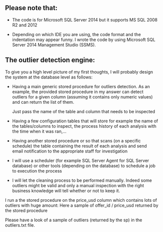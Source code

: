 Please note that:
------------------

- The code is for Microsoft SQL Server 2014 but it supports MS SQL 2008 R2 and 2012

- Depending on which IDE you are using, the code format and the indentation may appear funny. 
  I wrote the code by using Microsoft SQL Server 2014 Management Studio (SSMS).


The outlier detection engine:
-----------------------------
To give you a high level picture of my first thoughts, I will probably design the system at the
database level as follows:

- Having a main generic stored procedure for outliers detection. As an example, the provided
  stored procedure in my answer can detect outliers for a given column (assuming it contains
  only numeric values) and can return the list of them.

  Just pass the name of the table and column that needs to be inspected

- Having a few configuration tables that will store for example the name of the tables/columns
  to inspect, the process history of each analysis with the time when it was ran,...

- Having another stored procedure or so that scans (on a specific schedule) the table containing the
  result of each analysis and send email notification to the appropriate staff for investigation

- I will use a scheduler (for example SQL Server Agent for SQL Server database) or other tools
  (depending on the database) to schedule a job to execution the process

- I will let the cleaning process to be performed manually. Indeed some outliers might be valid and
  only a manual inspection with the right business knowledge will tell whether or not to keep it.


I run a the stored procedure on the price_usd column which contains lots of outliers with huge amount:
Here a sample of offer_id / price_usd returned by the stored procedure

Please have a look of a sample of outliers (returned by the sp) in the outliers.txt file.
